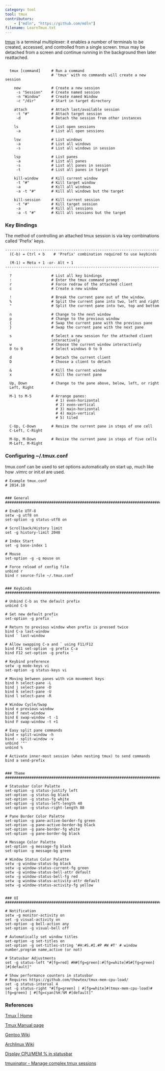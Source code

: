 ```yaml
---
category: tool
tool: tmux
contributors:
    - ["mdln", "https://github.com/mdln"]
filename: LearnTmux.txt
---
```



[tmux](http://tmux.sourceforge.net)
is a terminal multiplexer: it enables a number of terminals
to be created, accessed, and controlled from a single screen. tmux
may be detached from a screen and continue running in the background
then later reattached.


```

  tmux [command]     # Run a command
                     # 'tmux' with no commands will create a new session

    new              # Create a new session
     -s "Session"    # Create named session
     -n "Window"     # Create named Window
     -c "/dir"       # Start in target directory

    attach           # Attach last/available session
     -t "#"          # Attach target session
     -d              # Detach the session from other instances

    ls               # List open sessions
     -a              # List all open sessions

    lsw              # List windows
     -a              # List all windows
     -s              # List all windows in session

    lsp              # List panes
     -a              # List all panes
     -s              # List all panes in session
     -t              # List all panes in target

    kill-window      # Kill current window
     -t "#"          # Kill target window
     -a              # Kill all windows
     -a -t "#"       # Kill all windows but the target

    kill-session     # Kill current session
     -t "#"          # Kill target session
     -a              # Kill all sessions
     -a -t "#"       # Kill all sessions but the target

```


### Key Bindings

The method of controlling an attached tmux session is via key
combinations called 'Prefix' keys.

```
----------------------------------------------------------------------
  (C-b) = Ctrl + b    # 'Prefix' combination required to use keybinds

  (M-1) = Meta + 1 -or- Alt + 1
----------------------------------------------------------------------

  ?                  # List all key bindings
  :                  # Enter the tmux command prompt
  r                  # Force redraw of the attached client
  c                  # Create a new window

  !                  # Break the current pane out of the window.
  %                  # Split the current pane into two, left and right
  "                  # Split the current pane into two, top and bottom

  n                  # Change to the next window
  p                  # Change to the previous window
  {                  # Swap the current pane with the previous pane
  }                  # Swap the current pane with the next pane

  s                  # Select a new session for the attached client
                     interactively
  w                  # Choose the current window interactively
  0 to 9             # Select windows 0 to 9

  d                  # Detach the current client
  D                  # Choose a client to detach

  &                  # Kill the current window
  x                  # Kill the current pane

  Up, Down           # Change to the pane above, below, left, or right
  Left, Right

  M-1 to M-5         # Arrange panes:
                       # 1) even-horizontal
                       # 2) even-vertical
                       # 3) main-horizontal
                       # 4) main-vertical
                       # 5) tiled

  C-Up, C-Down       # Resize the current pane in steps of one cell
  C-Left, C-Right

  M-Up, M-Down       # Resize the current pane in steps of five cells
  M-Left, M-Right

```


### Configuring ~/.tmux.conf

tmux.conf can be used to set options automatically on start up, much
like how .vimrc or init.el are used.

```
# Example tmux.conf
# 2014.10


### General
###########################################################################

# Enable UTF-8
setw -g utf8 on
set-option -g status-utf8 on

# Scrollback/History limit
set -g history-limit 2048

# Index Start
set -g base-index 1

# Mouse
set-option -g -q mouse on

# Force reload of config file
unbind r
bind r source-file ~/.tmux.conf


### Keybinds
###########################################################################

# Unbind C-b as the default prefix
unbind C-b

# Set new default prefix
set-option -g prefix `

# Return to previous window when prefix is pressed twice
bind C-a last-window
bind ` last-window

# Allow swapping C-a and ` using F11/F12
bind F11 set-option -g prefix C-a
bind F12 set-option -g prefix `

# Keybind preference
setw -g mode-keys vi
set-option -g status-keys vi

# Moving between panes with vim movement keys
bind h select-pane -L
bind j select-pane -D
bind k select-pane -U
bind l select-pane -R

# Window Cycle/Swap
bind e previous-window
bind f next-window
bind E swap-window -t -1
bind F swap-window -t +1

# Easy split pane commands
bind = split-window -h
bind - split-window -v
unbind '"'
unbind %

# Activate inner-most session (when nesting tmux) to send commands
bind a send-prefix


### Theme
###########################################################################

# Statusbar Color Palatte
set-option -g status-justify left
set-option -g status-bg black
set-option -g status-fg white
set-option -g status-left-length 40
set-option -g status-right-length 80

# Pane Border Color Palette
set-option -g pane-active-border-fg green
set-option -g pane-active-border-bg black
set-option -g pane-border-fg white
set-option -g pane-border-bg black

# Message Color Palette
set-option -g message-fg black
set-option -g message-bg green

# Window Status Color Palette
setw -g window-status-bg black
setw -g window-status-current-fg green
setw -g window-status-bell-attr default
setw -g window-status-bell-fg red
setw -g window-status-activity-attr default
setw -g window-status-activity-fg yellow


### UI
###########################################################################

# Notification
setw -g monitor-activity on
set -g visual-activity on
set-option -g bell-action any
set-option -g visual-bell off

# Automatically set window titles
set-option -g set-titles on
set-option -g set-titles-string '#H:#S.#I.#P #W #T' # window number,program name,active (or not)

# Statusbar Adjustments
set -g status-left "#[fg=red] #H#[fg=green]:#[fg=white]#S#[fg=green] |#[default]"

# Show performance counters in statusbar
# Requires https://github.com/thewtex/tmux-mem-cpu-load/
set -g status-interval 4
set -g status-right "#[fg=green] | #[fg=white]#(tmux-mem-cpu-load)#[fg=green] | #[fg=cyan]%H:%M #[default]"

```


### References

[Tmux | Home](http://tmux.sourceforge.net)

[Tmux Manual page](http://www.openbsd.org/cgi-bin/man.cgi/OpenBSD-current/man1/tmux.1?query=tmux)

[Gentoo Wiki](http://wiki.gentoo.org/wiki/Tmux)

[Archlinux Wiki](https://wiki.archlinux.org/index.php/Tmux)

[Display CPU/MEM % in statusbar](https://stackoverflow.com/questions/11558907/is-there-a-better-way-to-display-cpu-usage-in-tmux)

[tmuxinator - Manage complex tmux sessions](https://github.com/tmuxinator/tmuxinator)
